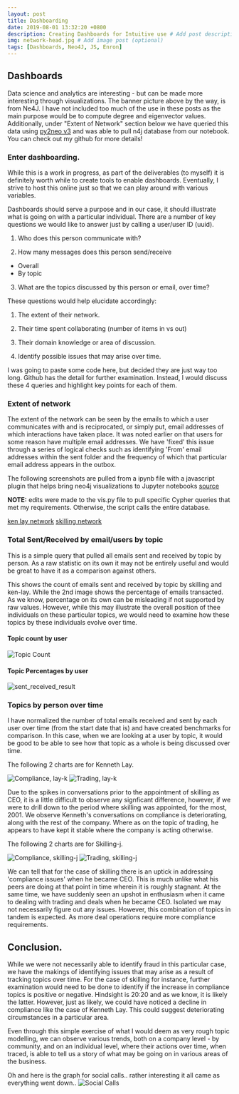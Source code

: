 ```yaml
---
layout: post
title: Dashboarding
date: 2019-08-01 13:32:20 +0800
description: Creating Dashboards for Intuitive use # Add post description (optional)
img: network-head.jpg # Add image post (optional)
tags: [Dashboards, Neo4J, JS, Enron]
---
```


## Dashboards
Data science and analytics are interesting - but can be made more interesting through visualizations. The banner picture above by the way, is from Ne4J. I have not included too much of the use in these posts as the main purpose would be to compute degree and eigenvector values. Additionally, under "Extent of Network" section below we have queried this data using [py2neo v3](https://py2neo.org/v3/) and was able to pull n4j database from our notebook. You can check out my github for more details!

### Enter dashboarding.
While this is a work in progress, as part of the deliverables (to myself) it is definitely worth while to create tools to enable dashboards.
Eventually, I strive to host this online just so that we can play around with various variables.

Dashboards should serve a purpose and in our case, it should illustrate what is going on with a particular individual. There are a number of key questions we would like to answer just by calling a user/user ID (uuid).

1) Who does this person communicate with?

2) How many messages does this person send/receive
  - Overall
  - By topic

3) What are the topics discussed by this person or email, over time?

These questions would help elucidate accordingly:

1)  The extent of their network.

2)  Their time spent collaborating (number of items in vs out)

3)  Their domain knowledge or area of discussion.

4)  Identify possible issues that may arise over time.

I was going to paste some code here, but decided they are just way too long. Github has the detail for further examination. Instead, I would discuss  these 4 queries and highlight key points for each of them.

### Extent of network
The extent of the network can be seen by the emails to which a user communicates with and is reciprocated, or simply put, email addresses of which interactions have taken place. It was noted earlier on that users for some reason have multiple email addresses. We have 'fixed' this issue through a series of logical checks such as identifying 'From' email addresses within the sent folder and the frequency of which that particular email address appears in the outbox.

The following screenshots are pulled from a ipynb file with a javascript plugin that helps bring neo4j visualizations to Jupyter notebooks [source](https://nicolewhite.github.io/neo4j-jupyter/hello-world.html)

**NOTE:** edits were made to the vis.py file to pull specific Cypher queries that met my requirements. Otherwise, the script calls the entire database.

[ken lay network]({{site.baseurl}}/assets/links/lay-k.html)
[skilling network]({{site.baseurl}}/assets/links/skilling-j.html)


### Total Sent/Received by email/users by topic
This is a simple query that pulled all emails sent and received by topic by person. As a raw statistic on its own it may not be entirely useful and would be great to have it as a comparison against others.

This shows the count of emails sent and received by topic by skilling and ken-lay. While the 2nd image shows the percentage of emails transacted.
As we know, percentage on its own can be misleading if not supported by raw values. However, while this may illustrate the overall position of thee individuals on these particular topics, we would need to examine how these topics by these individuals evolve over time.

#### Topic count by user
![Topic Count]({{site.baseurl}}/assets/img/topic_count.jpg)

#### Topic Percentages by user
![sent_received_result]({{site.baseurl}}/assets/img/topic_perc.jpg)

### Topics by person over time
I have normalized the number of total emails received and sent by each user over time (from the start date that is) and have created benchmarks for comparison. In this case, when we are looking at a user by topic, it would be good to be able to see how that topic as a whole is being discussed over time.

The following 2 charts are for Kenneth Lay.

![Compliance, lay-k]({{site.baseurl}}/assets/img/t3-klay.jpg)
![Trading, lay-k]({{site.baseurl}}/assets/img/t4-klay.jpg)

Due to the spikes in conversations prior to the appointment of skilling as CEO, it is a little difficult to observe any signficant difference, however, if we were to drill down to the period where skilling was appointed, for the most, 2001. We observe Kenneth's conversations on compliance is deteriorating, along with the rest of the company. Where as on the topic of trading, he appears to have kept it stable where the company is acting otherwise.

The following 2 charts are for Skilling-j.

![Compliance, skilling-j]({{site.baseurl}}/assets/img/t3-skill.jpg)
![Trading, skilling-j]({{site.baseurl}}/assets/img/t4-skill.jpg)

We can tell that for the case of skilling there is an uptick in addressing 'compliance issues' when he became CEO. This is much unlike what his peers are doing at that point in time wherein it is roughly stagnant. At the same time, we have suddenly seen an upshot in enthusiasm when it came to dealing with trading and deals when he became CEO. Isolated we may not necessarily figure out any issues. However, this combination of topics in tandem is expected. As more deal operations require more compliance requirements.

## Conclusion.

While we were not necessarily able to identify fraud in this particular case, we have the makings of identifying issues that may arise as a result of tracking topics over time. For the case of skilling for instance, further examination would need to be done to identify if the increase in compliance topics is positive or negative. Hindsight is 20:20 and as we know, it is likely the latter. However, just as likely, we could have noticed a decline in compliance like the case of Kenneth Lay. This could suggest deteriorating circumstances in a particular area.

Even through this simple exercise of what I would deem as very rough topic modelling, we can observe various trends, both on a company level - by community, and on an individual level, where their actions over time, when traced, is able to tell us a story of what may be going on in various areas of the business.

Oh and here is the graph for social calls.. rather interesting it all came as everything went down..
![Social Calls]({{site.baseurl}}/assets/img/social.jpg)

